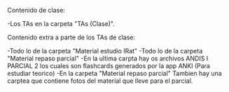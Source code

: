 Contenido de clase:

-Los TAs en la carpeta "TAs (Clase)".

Contenido extra a parte de los TAs de clase:

-Todo lo de la carpeta "Material estudio IRat"
-Todo lo de la carpeta "Material repaso parcial"
-En la ultima carpta hay os archivos ANDIS I PARCIAL 2 los cuales son flashcards generados por la app ANKI (Para estudiar teorico)
-En la carpeta "Material repaso parcial" Tambien hay una carptea que contiene fotos del material que lleve para el parcial.
